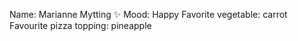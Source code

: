 Name: Marianne Mytting :sparkles:
Mood: Happy
Favorite vegetable: carrot
Favourite pizza topping: pineapple